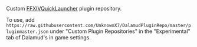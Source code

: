 Custom [FFXIVQuickLauncher](https://github.com/goaaats/FFXIVQuickLauncher) plugin repository.

To use, add `https://raw.githubusercontent.com/UnknownX7/DalamudPluginRepo/master/pluginmaster.json` under "Custom Plugin Repositories" in the "Experimental" tab of Dalamud's in game settings.